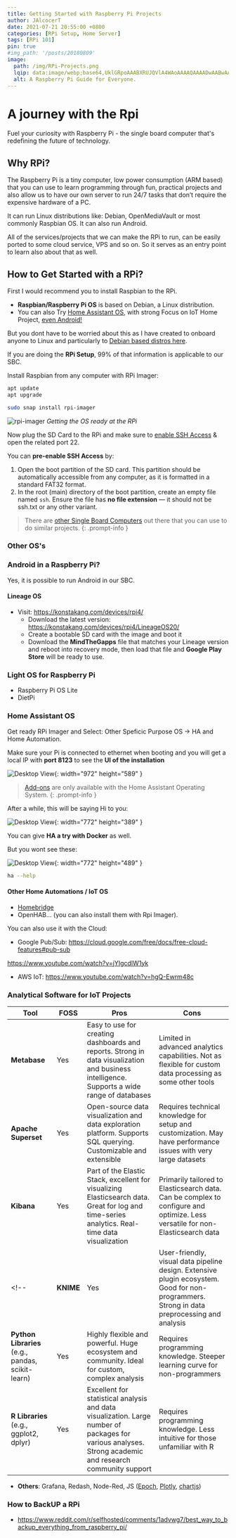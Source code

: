 ```yaml
---
title: Getting Started with Raspberry Pi Projects
author: JAlcocerT
date: 2021-07-21 20:55:00 +0800
categories: [RPi Setup, Home Server]
tags: [RPi 101]
pin: true
#img_path: '/posts/20180809'
image:
  path: /img/RPi-Projects.png
  lqip: data:image/webp;base64,UklGRpoAAABXRUJQVlA4WAoAAAAQAAAADwAABwAAQUxQSDIAAAARL0AmbZurmr57yyIiqE8oiG0bejIYEQTgqiDA9vqnsUSI6H+oAERp2HZ65qP/VIAWAFZQOCBCAAAA8AEAnQEqEAAIAAVAfCWkAALp8sF8rgRgAP7o9FDvMCkMde9PK7euH5M1m6VWoDXf2FkP3BqV0ZYbO6NA/VFIAAAA
  alt: A Raspberry Pi Guide for Everyone.
---
```


# A journey with the Rpi

Fuel your curiosity with Raspberry Pi - the single board computer that's redefining the future of technology.

## Why RPi?

The Raspberry Pi is a tiny computer, low power consumption (ARM based) that you can use to learn programming through fun, practical projects and also allow us to have our own server to run 24/7 tasks that don’t require the expensive hardware of a PC.

It can run Linux distributions like: Debian, OpenMediaVault or most commonly Raspbian OS. It can also run Android.

All of the services/projects that we can make the RPi to run, can be easily ported to some cloud service, VPS and so on. So it serves as an entry point to learn also about that as well.

## How to Get Started with a RPi?

First I would recommend you to install Raspbian to the RPi.

* **Raspbian/Raspberry Pi OS** is based on Debian, a Linux distribution.
* You can also Try [Home Assistant OS](#home-assistant-os), with strong Focus on IoT Home Project, [even Android!](##other-oss)

But you dont have to be worried about this as I have created to onboard anyone to Linux and particularly to [Debian based distros here](https://jalcocert.github.io/Linux/docs/debian/).

If you are doing the **RPi Setup**, 99% of that information is applicable to our SBC.

Install Raspbian from any computer with RPi Imager:

```sh
apt update
apt upgrade

sudo snap install rpi-imager
```

![rpi-imager](/img/rpi-imager.png)
_Getting the OS ready at the RPi_

Now plug the SD Card to the RPi and make sure to [enable SSH Access](https://jalcocert.github.io/Linux/docs/linux__cloud/selfhosting/) & open the related port 22.

You can **pre-enable SSH Access** by:

1. Open the boot partition of the SD card. This partition should be automatically accessible from any computer, as it is formatted in a standard FAT32 format.
2. In the root (main) directory of the boot partition, create an empty file named `ssh`. Ensure the file has **no file extension** — it should not be ssh.txt or any other variant.

> There are [other Single Board Computers](https://jalcocert.github.io/RPi/posts/pi-vs-orange/) out there that you can use to do similar projects.
{: .prompt-info }

<!-- How To Use Your Laptop As A Display For Your Raspberry Pi (with OBS + VIDEO CAPTURE KARTA)
https://youtu.be/uO0XtSckHOM -->

### Other OS's

### Android in a Raspberry Pi?

Yes, it is possible to run Android in our SBC.

#### Lineage OS

* Visit: <https://konstakang.com/devices/rpi4/>
  * Download the latest version: <https://konstakang.com/devices/rpi4/LineageOS20/>
  * Create a bootable SD card with the image and boot it
  * Download the **MindTheGapps** file that matches your Lineage version and reboot into recovery mode, then load that file and **Google Play Store** will be ready to use.

### Light OS for Raspberry Pi

* Raspberry Pi OS Lite
* DietPi

### Home Assistant OS

Get ready RPi Imager and Select: Other Speficic Purpose OS -> HA and Home Automation.

Make sure your Pi is connected to ethernet when booting and you will get a local IP with **port 8123** to see the **UI of the installation**

![Desktop View](/img/ha-installation.jpeg){: width="972" height="589" }

>  [Add-ons](https://www.home-assistant.io/addons) are only available with the Home Assistant Operating System.
{: .prompt-info }

After a while, this will be saying Hi to you:

![Desktop View](/img/ha.png){: width="772" height="389" }


You can give **HA a try with Docker** as well.

But you wont see these:

![Desktop View](/img/ha-addons.png){: width="772" height="489" }

```sh
ha --help
```

#### Other Home Automations / IoT OS

* [Homebridge](https://github.com/homebridge/docker-homebridge)
* OpenHAB... (you can also install them with Rpi Imager).

You can also use it with the Cloud: 

* Google Pub/Sub: <https://cloud.google.com/free/docs/free-cloud-features#pub-sub>

<https://www.youtube.com/watch?v=jYIgcdIW1yk>

* AWS IoT: <https://www.youtube.com/watch?v=hgQ-Ewrm48c>


### Analytical Software for IoT Projects

| Tool | FOSS | Pros | Cons |
|------|------|------|------|
| **Metabase** | Yes | Easy to use for creating dashboards and reports. Strong in data visualization and business intelligence. Supports a wide range of databases | Limited in advanced analytics capabilities. Not as flexible for custom data processing as some other tools |
| **Apache Superset** | Yes | Open-source data visualization and data exploration platform. Supports SQL querying. Customizable and extensible | Requires technical knowledge for setup and customization. May have performance issues with very large datasets |
| **Kibana** | Yes | Part of the Elastic Stack, excellent for visualizing Elasticsearch data. Great for log and time-series analytics. Real-time data visualization | Primarily tailored to Elasticsearch data. Can be complex to configure and optimize. Less versatile for non-Elasticsearch data |
<!-- | **KNIME** | Yes | User-friendly, visual data pipeline design. Extensive plugin ecosystem. Good for non-programmers. Strong in data preprocessing and analysis | Can be less intuitive for complex, custom data analysis. Performance issues with very large datasets |
| **Python Libraries** (e.g., pandas, scikit-learn) | Yes | Highly flexible and powerful. Huge ecosystem and community. Ideal for custom, complex analysis | Requires programming knowledge. Steeper learning curve for non-programmers |
| **R Libraries** (e.g., ggplot2, dplyr) | Yes | Excellent for statistical analysis and data visualization. Large number of packages for various analyses. Strong academic and research community support | Requires programming knowledge. Less intuitive for those unfamiliar with R | -->

* **Others**: Grafana, Redash, Node-Red, JS ([Epoch](https://epochjs.github.io/epoch/real-time/), [Plotly](https://plotly.com/javascript/streaming/), [chartjs](https://nagix.github.io/chartjs-plugin-streaming/1.9.0/))



### How to BackUP a RPi

* https://www.reddit.com/r/selfhosted/comments/1advwg7/best_way_to_backup_everything_from_raspberry_pi/

<!-- 

![img-description](https://pbs.twimg.com/media/FJAFshwXoAEf9HV?format=jpg&name=large)

## Video

{% include embed/youtube.html id='Balreaj8Yqs' %}
 -->